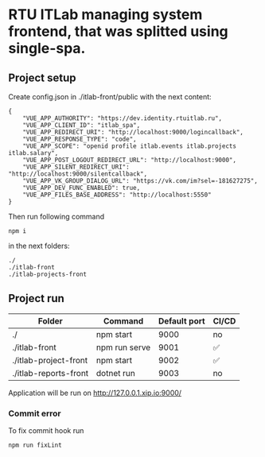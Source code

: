 # RTU ITLab managing system frontend, that was splitted using single-spa.

## Project setup

Create config.json in ./itlab-front/public with the next content:

```
{
    "VUE_APP_AUTHORITY": "https://dev.identity.rtuitlab.ru",
    "VUE_APP_CLIENT_ID": "itlab_spa",
    "VUE_APP_REDIRECT_URI": "http://localhost:9000/logincallback",
    "VUE_APP_RESPONSE_TYPE": "code",
    "VUE_APP_SCOPE": "openid profile itlab.events itlab.projects itlab.salary",
    "VUE_APP_POST_LOGOUT_REDIRECT_URL": "http://localhost:9000",
    "VUE_APP_SILENT_REDIRECT_URI": "http://localhost:9000/silentcallback",
    "VUE_APP_VK_GROUP_DIALOG_URL": "https://vk.com/im?sel=-181627275",
    "VUE_APP_DEV_FUNC_ENABLED": true,
    "VUE_APP_FILES_BASE_ADDRESS": "http://localhost:5550"
}
```

Then run following command

```
npm i
```

in the next folders:

```
./
./itlab-front
./itlab-projects-front
```

## Project run

| Folder                | Command       | Default port | CI/CD              |
| --------------------- | ------------- | ------------ | ------------------ |
| ./                    | npm start     | 9000         | no                 |
| ./itlab-front         | npm run serve | 9001         | :white_check_mark: |
| ./itlab-project-front | npm start     | 9002         | :white_check_mark: |
| ./itlab-reports-front | dotnet run    | 9003         | no                 |

Application will be run on http://127.0.0.1.xip.io:9000/

### Commit error

To fix commit hook run

```bash
npm run fixLint
```
